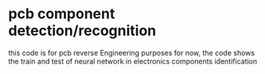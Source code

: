 # pcb component detection/recognition

this code is for pcb reverse Engineering  purposes
for now, the code shows the train and test of neural network     in electronics components identification  
